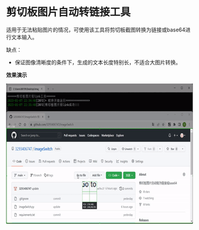 # 剪切板图片自动转链接工具

适用于无法粘贴图片的情况，可使用该工具将剪切板截图转换为链接或base64进行文本输入。

缺点：
- 保证图像清晰度的条件下，生成的文本长度特别长，不适合大图片转换。

**效果演示**

![](img/show.gif)
